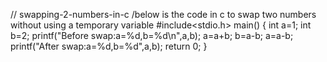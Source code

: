 // swapping-2-numbers-in-c
/below is the code in c to swap two numbers without using a temporary variable
#include<stdio.h>
main()
{
int a=1;
int b=2;
printf("Before swap:a=%d,b=%d\n",a,b);
a=a+b;
b=a-b;
a=a-b;
printf("After swap:a=%d,b=%d",a,b);
return 0;
}
